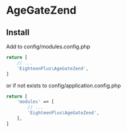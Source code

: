 # AgeGateZend
## Install

Add to config/modules.config.php
```php
return [
    // ...
    'EighteenPlus\AgeGateZend',
]
```

or if not exists to config/application.config.php
```php
return [
    'modules' => [
        // ...
        'EighteenPlus\AgeGateZend',
    ],
]
```